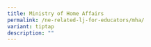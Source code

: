 ```yaml
---
title: Ministry of Home Affairs
permalink: /ne-related-lj-for-educators/mha/
variant: tiptap
description: ""
---
```

